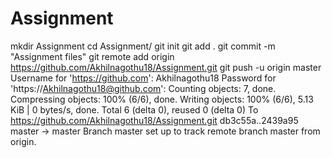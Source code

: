 # Assignment
mkdir Assignment
cd Assignment/
git init
git add .
git commit -m "Assignment files"
git remote add origin https://github.com/Akhilnagothu18/Assignment.git
git push -u origin master
Username for 'https://github.com': Akhilnagothu18
Password for 'https://Akhilnagothu18@github.com':
Counting objects: 7, done.
Compressing objects: 100% (6/6), done.
Writing objects: 100% (6/6), 5.13 KiB | 0 bytes/s, done.
Total 6 (delta 0), reused 0 (delta 0)
To https://github.com/Akhilnagothu18/Assignment.git
   db3c55a..2439a95  master -> master
Branch master set up to track remote branch master from origin.

